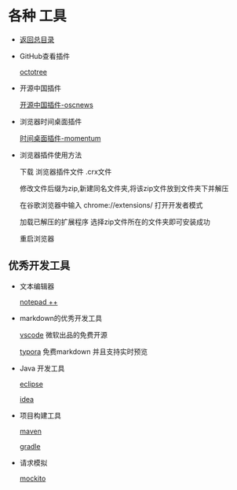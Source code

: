 # 各种 工具

- [返回总目录](../README.md#项目目录)

- GitHub查看插件

    [octotree](https://github.com/ovity/octotree)
   
- 开源中国插件

    [开源中国插件-oscnews](https://github.com/jaywcjlove/oscnews/releases)

- 浏览器时间桌面插件

    [时间桌面插件-momentum](https://momentumdash.com/)

- 浏览器插件使用方法

    下载 浏览器插件文件  .crx文件

    修改文件后缀为zip,新建同名文件夹,将该zip文件放到文件夹下并解压

    在谷歌浏览器中输入  chrome://extensions/ 打开开发者模式 

    加载已解压的扩展程序 选择zip文件所在的文件夹即可安装成功

    重启浏览器

## 优秀开发工具

- 文本编辑器

    [notepad ++ ](https://notepad-plus-plus.org/)


- markdown的优秀开发工具

    [vscode](https://code.visualstudio.com/) 微软出品的免费开源

    [typora](https://typora.io/)  免费markdown 并且支持实时预览

- Java 开发工具

    [eclipse](https://www.eclipse.org/)

    [idea](http://www.jetbrains.com/idea/)

- 项目构建工具

    [maven](http://maven.apache.org/)

    [gradle](https://gradle.org)

- 请求模拟

    [mockito](https://github.com/mockito/mockito)
